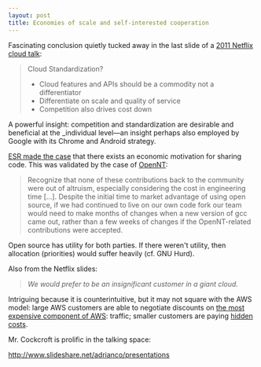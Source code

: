 ```yaml
---
layout: post
title: Economies of scale and self-interested cooperation
---
```


Fascinating conclusion quietly tucked away in the last slide of a [2011 Netflix
cloud talk](http://www.slideshare.net/adrianco/netflix-velocity-conference-2011/64):

> Cloud Standardization?
>
>   * Cloud features and APIs should be a commodity not a differentiator
>   * Differentiate on scale and quality of service
>   * Competition also drives cost down

A powerful insight: competition and standardization are desirable and beneficial
at the _individual level—an insight perhaps also employed by Google with its
Chrome and Android strategy.

[ESR made the case](http://esr.ibiblio.org/?p=928) that there exists an
economic motivation for sharing code. This was validated by the case of
[OpenNT](https://medium.com/@stephenrwalli/running-linux-apps-on-windows-and-other-stupid-human-tricks-part-i-acbf5a474532):

> Recognize that none of these contributions back to the community were out of
> altruism, especially considering the cost in engineering time [...].
> Despite the initial time to market advantage of using open source, if we had
> continued to live on our own code fork our team would need to make months of
> changes when a new version of gcc came out, rather than a few weeks of
> changes if the OpenNT-related contributions were accepted.

Open source has utility for both parties. If there weren't utility, then allocation
(priorities) would suffer heavily (cf. GNU Hurd).

Also from the Netflix slides:

> _We would prefer to be an insignificant customer in a giant cloud._

Intriguing because it is counterintuitive, but it may not square with the AWS
model: large AWS customers are able to negotiate discounts on [the most
expensive component of AWS](https://news.ycombinator.com/item?id=11301085):
traffic; smaller customers are paying [hidden costs](https://news.ycombinator.com/item?id=11301229).

Mr. Cockcroft is prolific in the talking space:

http://www.slideshare.net/adrianco/presentations
